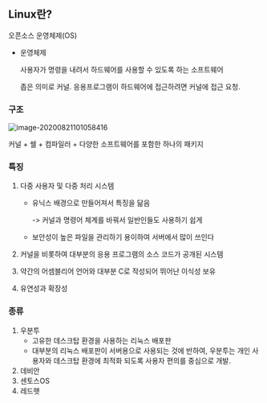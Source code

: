 ## Linux란?

오픈소스 운영체제(OS)

- 운영체제

  사용자가 명령을 내려서 하드웨어를 사용할 수 있도록 하는 소프트웨어

  좁은 의미로 커널. 응용프로그램이 하드웨어에 접근하려면 커널에 접근 요청.





### 구조

![image-20200821101058416](C:\Users\user\AppData\Roaming\Typora\typora-user-images\image-20200821101058416.png)



커널 + 쉘 + 컴파일러 + 다양한 소프트웨어를 포함한 하나의 패키지



### 특징

1. 다중 사용자 및 다중 처리 시스템 

   - 유닉스 배경으로 만들어져서 특징을 닮음

     -> 커널과 명령어 체계를 바꿔서 일반인들도 사용하기 쉽게

   - 보안성이 높은 파일을 관리하기 용이하여 서버에서 많이 쓰인다

2. 커널을 비롯하여 대부분의 응용 프로그램의 소스 코드가 공개된 시스템

3. 약간의 어셈블리어 언어와 대부분 C로 작성되어 뛰어난 이식성 보유

4. 유연성과 확장성



### 종류

1. 우분투
   - 고유한 데스크탑 환경을 사용하는 리눅스 배포판
   - 대부분의 리눅스 배포판이 서버용으로 사용되는 것에 반하여, 우분투는 개인 사용자와 데스크탑 환경에 최적화 되도록 사용자 편의를 중심으로 개발.
2. 데비안
3. 센토스OS
4. 레드햇

